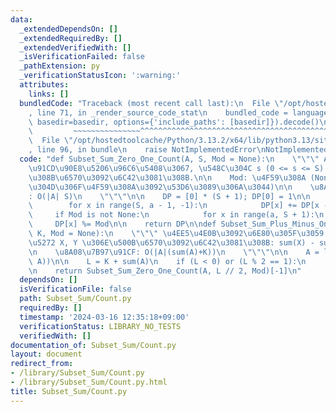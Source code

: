 ```yaml
---
data:
  _extendedDependsOn: []
  _extendedRequiredBy: []
  _extendedVerifiedWith: []
  _isVerificationFailed: false
  _pathExtension: py
  _verificationStatusIcon: ':warning:'
  attributes:
    links: []
  bundledCode: "Traceback (most recent call last):\n  File \"/opt/hostedtoolcache/Python/3.13.2/x64/lib/python3.13/site-packages/onlinejudge_verify/documentation/build.py\"\
    , line 71, in _render_source_code_stat\n    bundled_code = language.bundle(stat.path,\
    \ basedir=basedir, options={'include_paths': [basedir]}).decode()\n          \
    \         ~~~~~~~~~~~~~~~^^^^^^^^^^^^^^^^^^^^^^^^^^^^^^^^^^^^^^^^^^^^^^^^^^^^^^^^^^^^^^^^^^\n\
    \  File \"/opt/hostedtoolcache/Python/3.13.2/x64/lib/python3.13/site-packages/onlinejudge_verify/languages/python.py\"\
    , line 96, in bundle\n    raise NotImplementedError\nNotImplementedError\n"
  code: "def Subset_Sum_Zero_One_Count(A, S, Mod = None):\n    \"\"\" A \u306E\u591A\
    \u91CD\u90E8\u5206\u96C6\u5408\u3067, \u548C\u304C s (0 <= s <= S) \u306B\u306A\
    \u308B\u6570\u3092\u6C42\u3081\u308B.\n\n    Mod: \u4F59\u308A (None \u306E\u3068\
    \u304D\u306F\u4F59\u308A\u3092\u53D6\u3089\u306A\u3044)\n\n    \u8A08\u7B97\u91CF\
    : O(|A| S)\n    \"\"\"\n\n    DP = [0] * (S + 1); DP[0] = 1\n\n    for a in A:\n\
    \        for x in range(S, a - 1, -1):\n            DP[x] += DP[x - a]\n\n   \
    \     if Mod is not None:\n            for x in range(a, S + 1):\n           \
    \     DP[x] %= Mod\n\n    return DP\n\ndef Subset_Sum_Plus_Minus_One_Count(A,\
    \ K, Mod = None):\n    \"\"\" \u4EE5\u4E0B\u3092\u6E80\u305F\u3059 A \u306E\u5206\
    \u5272 X, Y \u306E\u500B\u6570\u3092\u6C42\u3081\u308B: sum(X) - sum(Y) = K.\n\
    \n    \u8A08\u7B97\u91CF: O(|A|(sum(A)+K))\n    \"\"\"\n\n    A = list(map(abs,\
    \ A))\n\n    L = K + sum(A)\n    if (L < 0) or (L % 2 == 1):\n        return 0\n\
    \n    return Subset_Sum_Zero_One_Count(A, L // 2, Mod)[-1]\n"
  dependsOn: []
  isVerificationFile: false
  path: Subset_Sum/Count.py
  requiredBy: []
  timestamp: '2024-03-16 12:35:18+09:00'
  verificationStatus: LIBRARY_NO_TESTS
  verifiedWith: []
documentation_of: Subset_Sum/Count.py
layout: document
redirect_from:
- /library/Subset_Sum/Count.py
- /library/Subset_Sum/Count.py.html
title: Subset_Sum/Count.py
---
```

